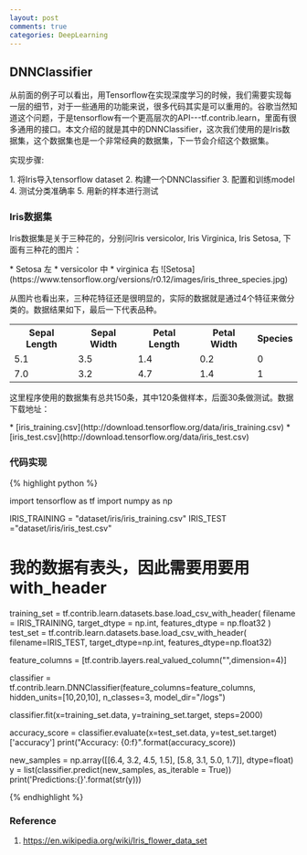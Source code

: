 ```yaml
---
layout: post
comments: true
categories: DeepLearning
---
```

## DNNClassifier
<p>从前面的例子可以看出，用Tensorflow在实现深度学习的时候，我们需要实现每一层的细节，对于一些通用的功能来说，很多代码其实是可以重用的。谷歌当然知道这个问题，于是tensorflow有一个更高层次的API---tf.contrib.learn，里面有很多通用的接口。本文介绍的就是其中的DNNClassifier，这次我们使用的是Iris数据集，这个数据集也是一个非常经典的数据集，下一节会介绍这个数据集。</p>
<p>实现步骤:</p>
1. 将Iris导入tensorflow dataset
2. 构建一个DNNClassifier
3. 配置和训练model
4. 测试分类准确率
5. 用新的样本进行测试

### Iris数据集
<p>Iris数据集是关于三种花的，分别问Iris versicolor, Iris Virginica, Iris Setosa, 下面有三种花的图片：</p>
* Setosa 左
* versicolor 中
* virginica 右
![Setosa](https://www.tensorflow.org/versions/r0.12/images/iris_three_species.jpg)
<p>从图片也看出来，三种花特征还是很明显的，实际的数据就是通过4个特征来做分类的。数据结果如下，最后一下代表品种。</p>
<table>
  <tr>
    <th>Sepal Length</th>
    <th>Sepal Width</th>
    <th>Petal Length</th>
    <th>Petal Width</th>
    <th>Species</th>
  </tr>
  <tr>
    <td>5.1</td>
    <td>3.5</td>
    <td>1.4</td>
    <td>0.2</td>
    <td>0</td>
  </tr>
  <tr>
    <td>7.0</td>
    <td>3.2</td>
    <td>4.7</td>
    <td>1.4</td>
    <td>1</td>
  </tr>
</table>

<p>这里程序使用的数据集有总共150条，其中120条做样本，后面30条做测试。数据下载地址：</p>
* [iris_training.csv](http://download.tensorflow.org/data/iris_training.csv)
* [iris_test.csv](http://download.tensorflow.org/data/iris_test.csv)

### 代码实现
{% highlight python %}

import tensorflow as tf
import numpy as np

IRIS_TRAINING = "dataset/iris/iris_training.csv"
IRIS_TEST ="dataset/iris/iris_test.csv"

# 我的数据有表头，因此需要用要用with_header
training_set = tf.contrib.learn.datasets.base.load_csv_with_header(
    filename = IRIS_TRAINING,
    target_dtype = np.int,
    features_dtype = np.float32
)
test_set = tf.contrib.learn.datasets.base.load_csv_with_header(
    filename=IRIS_TEST,
    target_dtype=np.int,
    features_dtype=np.float32)


feature_columns = [tf.contrib.layers.real_valued_column("",dimension=4)]

classifier = tf.contrib.learn.DNNClassifier(feature_columns=feature_columns,
                                            hidden_units=[10,20,10],
                                            n_classes=3,
                                            model_dir="/logs")

classifier.fit(x=training_set.data,
               y=training_set.target,
               steps=2000)

accuracy_score = classifier.evaluate(x=test_set.data,
                                     y=test_set.target)['accuracy']
print("Accuracy: {0:f}".format(accuracy_score))


new_samples = np.array([[6.4, 3.2, 4.5, 1.5], [5.8, 3.1, 5.0, 1.7]], dtype=float)
y = list(classifier.predict(new_samples, as_iterable = True))
print('Predictions:{}'.format(str(y)))

{% endhighlight %}
### Reference
1. https://en.wikipedia.org/wiki/Iris_flower_data_set    

